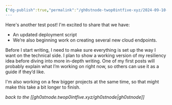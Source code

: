 ```yaml
---
{"dg-publish":true,"permalink":"/gh0stnode-twop0intfive-xyz/2024-09-10-yet-another-test-post/","title":"in theaters now! Coming this summer: "}
---
```



Here's another test post! I'm excited to share that we have:
- An updated deployment script 
- We’re also beginning work on creating several new cloud endpoints.


Before I start writing, I need to make sure everything is set up the way I want on the technical side. I plan to show a working version of my resiliency idea before diving into more in-depth writing. One of my first posts will probably explain what I’m working on right now, so others can use it as a guide if they’d like.

I'm also working on a few bigger projects at the same time, so that might make this take a bit longer to finish.



*back to the [[gh0stnode.twop0intfive.xyz/gh0stnode\|gh0stnode]]*